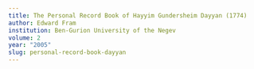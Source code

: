 ```yaml
---
title: The Personal Record Book of Hayyim Gundersheim Dayyan (1774)
author: Edward Fram
institution: Ben-Gurion University of the Negev
volume: 2
year: "2005"
slug: personal-record-book-dayyan
---
```

